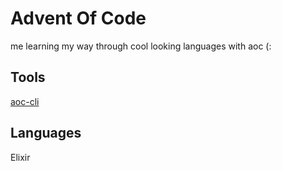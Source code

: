 # Advent Of Code

me learning my way through cool looking languages with aoc (:

## Tools

[aoc-cli](https://github.com/scarvalhojr/aoc-cli)

## Languages

Elixir
